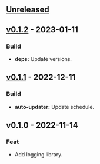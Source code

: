 <a name="unreleased"></a>
## [Unreleased]


<a name="v0.1.2"></a>
## [v0.1.2] - 2023-01-11
### Build
- **deps:** Update versions.


<a name="v0.1.1"></a>
## [v0.1.1] - 2022-12-11
### Build
- **auto-updater:** Update schedule.


<a name="v0.1.0"></a>
## v0.1.0 - 2022-11-14
### Feat
- Add logging library.


[Unreleased]: https://github.com/030/logging/compare/v0.1.2...HEAD
[v0.1.2]: https://github.com/030/logging/compare/v0.1.1...v0.1.2
[v0.1.1]: https://github.com/030/logging/compare/v0.1.0...v0.1.1
